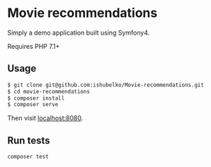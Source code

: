 # Movie recommendations

Simply a demo application built using Symfony4.

Requires PHP 7.1+

## Usage

```bash
$ git clone git@github.com:ishubelko/Movie-recommendations.git
$ cd movie-recommendations
$ composer install
$ composer serve
```

Then visit [localhost:8080](http://localhost:8080/recommendations).

## Run tests
```bash
composer test
```
